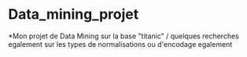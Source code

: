 # Data_mining_projet
*Mon projet de Data Mining sur la base "titanic" / quelques recherches egalement sur les types de normalisations ou d'encodage egalement
